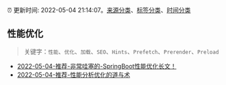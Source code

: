 :alarm_clock: 更新时间: 2022-05-04 21:14:07。[来源分类](../README.md)、[标签分类](../TAGS.md)、[时间分类](../TIMELINE.md)

## 性能优化


> 关键字：`性能`、`优化`、`加载`、`SEO`、`Hints`、`Prefetch`、`Prerender`、`Preload`



- [2022-05-04-推荐-非常哇塞的-SpringBoot性能优化长文！](https://toutiao.io/k/srppeol) 
- [2022-05-04-推荐-性能分析优化的道与术](https://toutiao.io/k/2bi822s) 